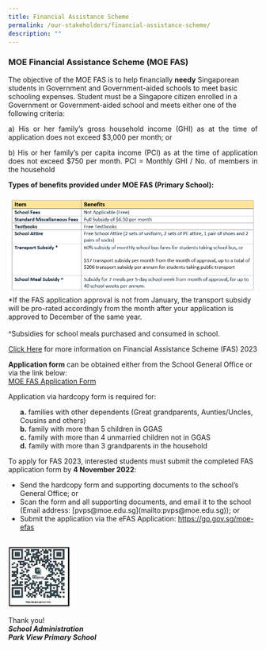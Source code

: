 ```yaml
---
title: Financial Assistance Scheme
permalink: /our-stakeholders/financial-assistance-scheme/
description: ""
---
```

### MOE Financial Assistance Scheme (MOE FAS)

The objective of the MOE FAS is to help financially <b>needy</b> Singaporean students in Government and Government-aided schools to meet basic schooling expenses.
Student must be a Singapore citizen enrolled in a Government or Government-aided school and meets either one of the following criteria:
<p align="justify">
a) His or her family’s gross household income (GHI) as at the time of application does not exceed $3,000 per month; or
<p align="justify">
b) His or her family’s per capita income (PCI) as at the time of application does not exceed $750 per month. PCI = Monthly GHI / No. of members in the household

<b>Types of benefits provided under MOE FAS (Primary School):</b>

<img src="/images/FAS%20-%20Types%20of%20benefits.png">
*If the FAS application approval is not from January, the transport subsidy will be pro-rated accordingly from the month after your application is approved to December of the same year. </font>
<br><br>^Subsidies for school meals purchased and consumed in school.

<a href="/files/2023%20FAS/2022%20Financial%20Assistance%20Scheme%20FAS%20Brochure.pdf">Click Here</a> for more information on Financial Assistance Scheme (FAS) 2023<br>

<b>Application form</b> can be obtained either from the School General Office or via the link below:<br><a href="/files/2023%20FAS/GGAS_Application%20Form.pdf">MOE FAS Application Form</a><br>

Application via hardcopy form is required for:<br>

<ul>
<b> a.</b> families with other dependents (Great grandparents, Aunties/Uncles, Cousins and others)<br>
<b> b.</b> family with more than 5 children in GGAS<br>
<b> c.</b> family with more than 4 unmarried children not in GGAS<br>
<b> d.</b> family with more than 3 grandparents in the household
</ul> 

To apply for FAS 2023, interested students must submit the completed FAS application form by <b>4 November 2022</b>: 

<ul>	
<li>Send the hardcopy form and supporting documents to the school’s General Office; or</li>
<li>Scan the form and all supporting documents, and email it to the school (Email address: [pvps@moe.edu.sg](mailto:pvps@moe.edu.sg)); or</li>
<li>Submit the application via the eFAS Application: <a href="https://go.gov.sg/moe-efas">https://go.gov.sg/moe-efas</a></li></ul>
<br>
<img src="/images/QR%20Code.jpg" style="width:25%">
<br>

Thank you!<br>
<b><i>School Administration<br>Park View Primary School</b></i>